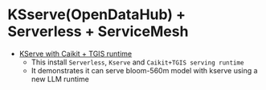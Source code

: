 # KSserve(OpenDataHub) + Serverless + ServiceMesh 

- [KServe with Caikit + TGIS runtime](./Kserve.md)
  - This install `Serverless`, `Kserve` and `Caikit+TGIS serving runtime`
  - It demonstrates it can serve bloom-560m model with kserve using a new LLM runtime
